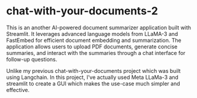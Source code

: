 # chat-with-your-documents-2
This is an another AI-powered document summarizer application built with Streamlit. It leverages advanced language models from LLaMA-3 and FastEmbed for efficient document embedding and summarization. The application allows users to upload PDF documents, generate concise summaries, and interact with the summaries through a chat interface for follow-up questions.

Unlike my previous chat-with-your-documents project which was built using Langchain. In this project, I've actually used Meta LLaMa-3 and streamlit to create a GUI which makes the use-case much simpler and effective.
